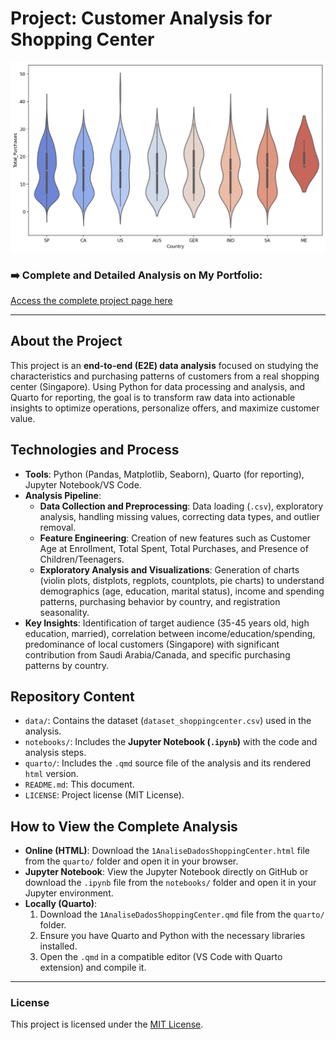 # Project: Customer Analysis for Shopping Center

![Analysis Preview](quarto/capa.png)

### ➡️ Complete and Detailed Analysis on My Portfolio:
[Access the complete project page here](https://ferreiragabrielw.github.io/portfolio-gabriel/projetos/DataAnalytics/1CustumerShoppingCenter/1AnaliseDadosShoppingCenter.html)

---

## About the Project

This project is an **end-to-end (E2E) data analysis** focused on studying the characteristics and purchasing patterns of customers from a real shopping center (Singapore). Using Python for data processing and analysis, and Quarto for reporting, the goal is to transform raw data into actionable insights to optimize operations, personalize offers, and maximize customer value.

## Technologies and Process

* **Tools**: Python (Pandas, Matplotlib, Seaborn), Quarto (for reporting), Jupyter Notebook/VS Code.
* **Analysis Pipeline**:
    * **Data Collection and Preprocessing**: Data loading (`.csv`), exploratory analysis, handling missing values, correcting data types, and outlier removal.
    * **Feature Engineering**: Creation of new features such as Customer Age at Enrollment, Total Spent, Total Purchases, and Presence of Children/Teenagers.
    * **Exploratory Analysis and Visualizations**: Generation of charts (violin plots, distplots, regplots, countplots, pie charts) to understand demographics (age, education, marital status), income and spending patterns, purchasing behavior by country, and registration seasonality.
* **Key Insights**: Identification of target audience (35-45 years old, high education, married), correlation between income/education/spending, predominance of local customers (Singapore) with significant contribution from Saudi Arabia/Canada, and specific purchasing patterns by country.

## Repository Content

* `data/`: Contains the dataset (`dataset_shoppingcenter.csv`) used in the analysis.
* `notebooks/`: Includes the **Jupyter Notebook (`.ipynb`)** with the code and analysis steps.
* `quarto/`: Includes the `.qmd` source file of the analysis and its rendered `html` version.
* `README.md`: This document.
* `LICENSE`: Project license (MIT License).

## How to View the Complete Analysis

* **Online (HTML)**: Download the `1AnaliseDadosShoppingCenter.html` file from the `quarto/` folder and open it in your browser.
* **Jupyter Notebook**: View the Jupyter Notebook directly on GitHub or download the `.ipynb` file from the `notebooks/` folder and open it in your Jupyter environment.
* **Locally (Quarto)**:
    1.  Download the `1AnaliseDadosShoppingCenter.qmd` file from the `quarto/` folder.
    2.  Ensure you have Quarto and Python with the necessary libraries installed.
    3.  Open the `.qmd` in a compatible editor (VS Code with Quarto extension) and compile it.

---

### License

This project is licensed under the [MIT License](LICENSE).
